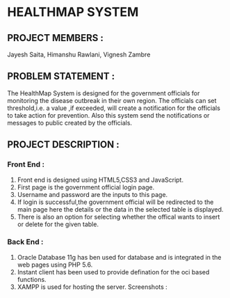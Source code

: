 # HEALTHMAP SYSTEM
## PROJECT MEMBERS :
Jayesh Saita, Himanshu Rawlani, Vignesh Zambre

## PROBLEM STATEMENT :
The HealthMap System is designed for the government officials for monitoring the disease outbreak in their own region. The officials can set threshold,i.e. a value ,if exceeded, will create a notification for the officials to take action for prevention. Also this system send the notifications or messages to public created by the officials. 

## PROJECT DESCRIPTION :
### Front End :
1. Front end is designed using HTML5,CSS3 and JavaScript.
2. First page is the government official login page.
3. Username and password are the inputs to this page.
4. If login is successful,the government official will be redirected to the main page here the details or the data in the selected table is displayed.
5. There is also an option for selecting whether the offical wants to insert or delete for the given table.

### Back End :
1. Oracle Database 11g has ben used for database and is integrated in the web pages using PHP 5.6.
2. Instant client has been used to provide defination for the oci based functions.
3. XAMPP is used for hosting the server.
Screenshots :
